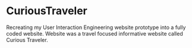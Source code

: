 # CuriousTraveler

Recreating my User Interaction Engineering website prototype into a fully coded website.  Website was a travel focused informative website called Curious Traveler.
